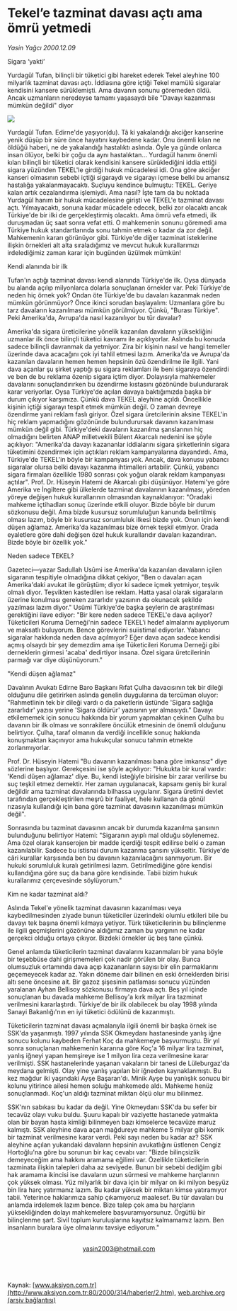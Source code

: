 # Tekel’e tazminat davası açtı ama ömrü yetmedi

*Yasin Yağcı 2000.12.09*

<div>
 <p class="baslik">
  Sigara ‘yakti’
 </p>
 <p class="spot">
  Yurdagül Tufan, bilinçli bir  tüketici gibi hareket ederek  Tekel aleyhine 100 milyarlık  tazminat davası açtı. İddiasına  göre içtiği Tekel mamülü  sigaralar kendisini kansere  sürüklemişti. Ama davanın sonunu göremeden öldü. Ancak uzmanların neredeyse  tamamı yaşasaydı bile "Davayı kazanması mümkün değildi" diyor
 </p>
 <p class="metin">
 </p>
 <img border="0" src="/web/20010305204854im_/http://www.aksiyon.com.tr/2000/314/resimler/Sigara.jpg"/>
 <p class="metin">
  Yurdagül Tufan. Edirne'de yaşıyor(du). Tâ ki yakalandığı akciğer kanserine yenik düşüp bir süre önce hayatını kaybedene kadar. Onu önemli kılan ne öldüğü haberi, ne de yakalandığı hastalıktı aslında. Öyle ya günde onlarca insan ölüyor, belki bir çoğu da aynı hastalıktan... Yurdagül hanımı önemli kılan bilinçli bir tüketici olarak kendisini kansere sürüklediğini iddia ettiği sigara yüzünden TEKEL'le girdiği hukuk mücadelesi idi. Ona göre akciğer kanseri olmasının sebebi içtiği sigaraydı ve sigarayı içmese belki bu amansız hastalığa yakalanmayacaktı. Suçluyu kendince bulmuştu: TEKEL. Geriye kalan artık cezalandırma işlemiydi. Ama nasıl? İşte tam da bu noktada Yurdagül hanım bir hukuk mücadelesine girişti ve TEKEL'e tazminat davası açtı. Yılmayacaktı, sonuna kadar mücadele edecek, belki zor olacaktı ancak Türkiye'de bir ilki de gerçekleştirmiş olacaktı. Ama ömrü vefa etmedi, ilk duruşmadan üç saat sonra vefat etti. O mahkemenin sonunu göremedi ama Türkiye hukuk standartlarında sonu tahmin etmek o kadar da zor değil. Mahkemenin kararı görünüyor gibi. Türkiye'de diğer tazminat isteklerine ilişkin örnekleri alt alta sıraladığımız ve mevcut hukuk kurallarımızı irdelediğimiz zaman karar için bugünden üzülmek mümkün!
 </p>
 <p class="metin">
  Kendi alanında bir ilk
 </p>
 <p class="metin">
  Tufan'ın açtığı tazminat davası kendi alanında Türkiye'de ilk. Oysa dünyada bu alanda açılıp milyonlarca dolarla sonuçlanan örnekler var. Peki Türkiye'de neden hiç örnek yok? Ondan öte Türkiye'de bu davaları kazanmak neden mümkün görünmüyor? Önce ikinci sorudan başlayalım: Uzmanlara göre bu tarz davaların kazanılması mümkün görülmüyor. Çünkü, "Burası Türkiye". Peki Amerika'da, Avrupa'da nasıl kazanılıyor bu tür davalar?
 </p>
 <p class="metin">
  Amerika'da sigara üreticilerine yönelik kazanılan davaların yüksekliğini uzmanlar ilk önce bilinçli tüketici kavramı ile açıklıyorlar. Aslında bu konuda sadece bilinçli davranmak da yetmiyor. Zira bir kişinin nasıl ve hangi temeller üzerinde dava acacağını çok iyi tahlil etmesi lazım. Amerika'da ve Avrupa'da kazanılan davaların hemen hemen hepsinin özü özendirilme ile ilgili. Yani dava açanlar şu şirket yaptığı şu sigara reklamları ile beni sigaraya özendirdi ve ben de bu reklama özenip sigara içtim diyor. Dolayısıyla mahkemeler davalarını sonuçlandırırken bu özendirme kıstasını gözönünde bulundurarak karar veriyorlar. Oysa Türkiye'de açılan davaya baktığımızda başka bir durum çıkıyor karşımıza. Çünkü dava TEKEL aleyhine açıldı. Öncellikle kişinin içtiği sigarayı tespit etmek mümkün değil. O zaman devreye özendirme yani reklam faslı giriyor. Özel sigara üretcilerinin aksine TEKEL'in hiç reklam yapmadığını gözönünde bulundurursak davanın kazanılması mümkün değil gibi. Türkiye'deki davaların kazanılma şanslarının hiç olmadığını belirten ANAP milletvekili Bülent Akarcalı nedenini ise şöyle açıklıyor: "Amerika'da davayı kazananlar iddialarını sigara şirketlerinin sigara tüketimini özendirmek için açtıkları reklam kampanyalarına dayandırdı. Ama, Türkiye'de TEKEL'in böyle bir kampanyası yok. Ancak, dava konusu yabancı sigaralar olursa belki davayı kazanma ihtimalleri artabilir. Çünkü, yabancı sigara firmaları özellikle 1980 sonrası çok yoğun olarak reklam kampanyası açtılar". Prof. Dr. Hüseyin Hatemi de Akarcalı gibi düşünüyor. Hatemi'ye göre Amerika ve İngiltere gibi ülkelerde tazminat davalarının kazanılması, yöreden yöreye değişen hukuk kurallarının olmasından kaynaklanıyor: "Oradaki mahkeme içtihadları sonuç üzerinde etkili oluyor. Bizde böyle bir durum sözkonusu değil. Ama bizde kusursuz sorumluluğun kanunda belirtilmiş olması lazım, böyle bir kusursuz sorumluluk ilkesi bizde yok. Onun için kendi düşen ağlamaz. Amerika'da kazanılması bize örnek teşkil etmiyor. Orada eyaletlere göre dahi değişen özel hukuk kurallarıdır davaları kazandıran. Bizde böyle bir özellik yok."
 </p>
 <p class="metin">
  Neden sadece TEKEL?
 </p>
 <p class="metin">
  Gazeteci—yazar Sadullah Usûmi ise Amerika'da kazanılan davaların içilen sigaranın tespitiyle olmadığına dikkat çekiyor, "Ben o davaları açan Amerika'daki avukat ile görüştüm; diyor ki sadece içmek yetmiyor, teşvik olmalı diyor. Teşvikten kastedilen ise reklam. Hatta yasal olarak sigaraların üzerine konulması gereken zararlıdır yazısının da okunacak şekilde yazılması lazım diyor." Usûmi Türkiye'de başka şeylerin de araştırılması gerektiğini ilave ediyor: "Bir kere neden sadece TEKEL'e dava açılıyor? Tüketicileri Koruma Derneği'nin sadece TEKEL'i hedef almalarını ayıplıyorum ve maksatlı buluyorum. Bence görevlerini suiistimal ediyorlar. Yabancı sigaralar hakkında neden dava açılmıyor? Eğer dava açan sadece kendisi açmış olsaydı bir şey demezdim ama işe Tüketicileri Koruma Derneği gibi derneklerin girmesi 'acaba' dedirtiyor insana. Özel sigara üretcilerinin parmağı var diye düşünüyorum."
 </p>
 <p class="metin">
  "Kendi düşen ağlamaz"
 </p>
 <p class="metin">
  Davalının Avukatı Edirne Baro Başkanı Rıfat Çulha davacısının tek bir dileği olduğunu dile getirirken aslında genelin duygularına da tercüman oluyor: "Rahmetlinin tek bir dileği vardı o da paketlerin üstünde 'Sigara sağlığa zararlıdır' yazısı yerine 'Sigara öldürür' yazısının yer almasıydı." Davayı etkilememek için sonucu hakkında bir yorum yapmaktan çekinen Çulha bu davanın bir ilk olması ve sonrakilere öncülük etmesinin de önemli olduğunu belirtiyor. Çulha, taraf olmanın da verdiği incellikle sonuç hakkında konuşmaktan kaçınıyor ama hukukçular sonucu tahmin etmekte zorlanmıyorlar.
 </p>
 <p class="metin">
  Prof. Dr. Hüseyin Hatemi "Bu davanın kazanılması bana göre imkansız" diye sözlerine başlıyor. Gerekçesini ise şöyle açıklıyor: "Hukukta bir kural vardır: 'Kendi düşen ağlamaz' diye. Bu, kendi isteğiyle birisine bir zarar verilirse bu suç teşkil etmez demektir. Her zaman uygulanacak, kapsamı geniş bir kural değildir ama tazminat davalarında bilhassa uygulanır. Sigara üretimi devlet tarafından gerçekleştirilen meşrû bir faaliyet, hele kullanan da gönül rızasıyla kullandığı için bana göre tazminat davasının kazanılması mümkün değil".
 </p>
 <p class="metin">
  Sonrasında bu tazminat davasının ancak bir durumda kazanılma şansının bulunduğunu belirtiyor Hatemi: "Sigaranın ayıplı mal olduğu söylenemez. Ama özel olarak kanserojen bir madde içerdiği tespit edilirse belki o zaman kazanılabilir. Sadece bu istisnai durum kazanma şansını yükseltir. Türkiye'de câri kurallar karşısında ben bu davanın kazanılacağını sanmıyorum. Bir hukuki sorumluluk kuralı getirilmesi lazım. Getirilmediğine göre kendisi kullandığına göre suç da bana göre kendisinde. Tabii bizim hukuk kurallarımız çerçevesinde söylüyorum."
 </p>
 <p class="metin">
  Kim ne kadar tazminat aldı?
 </p>
 <p class="metin">
  Aslında Tekel'e yönelik tazminat davasının kazanılması veya kaybedilmesinden ziyade bunun tüketiciler üzerindeki olumlu etkileri bile bu davayı tek başına önemli kılmaya yetiyor. Türk tüketicilerinin bu bilinçlenme ile ilgili geçmişlerini gözönüne aldığımız zaman bu yargının ne kadar gerçekci olduğu ortaya çıkıyor. Bizdeki örnekler üç beş tane çünkü.
 </p>
 <p class="metin">
  Genel anlamda tüketicilerin tazminat davalarını kazanmaları bir yana böyle bir teşebbüse dahi girişmemeleri çok nadir görülen bir olay. Bunca olumsuzluk ortamında dava açıp kazananların sayısı bir elin parmaklarını geçemeyecek kadar az. Yakın döneme dair bilinen en eski örneklerden birisi altı sene öncesine ait. Bir gazoz şişesinin patlaması sonucu yüzünden yaralanan Ayhan Bellisoy sözkonusu firmaya dava açtı. Beş yıl içinde sonuçlanan bu davada mahkeme Bellisoy'a kırk milyar lira tazminat verilmesini kararlaştırdı. Türkiye'de bir ilk olabilecek bu olay 1998 yılında Sanayi Bakanlığı'nın en iyi tüketici ödülünü de kazanmıştı.
 </p>
 <p class="metin">
  Tüketicilerin tazminat davası açmalarıyla ilgili önemli bir başka örnek ise SSK'da yaşanmıştı. 1997 yılında SSK Okmeydanı hastanesinde yanlış iğne sonucu kolunu kaybeden Ferhat Koç da mahkemeye başvurmuştu. Bir yıl sonra sonuçlanan mahkemenin kararına göre Koç'a 16 milyar lira tazminat, yanlış iğneyi yapan hemşireye ise 1 milyon lira ceza verilmesine karar verilmişti. SSK hastanelerinde yaşanan vakaların bir tanesi de Lüleburgaz'da meydana gelmişti. Olay yine yanlış yapılan bir iğneden kaynaklanmıştı. Bu kez mağdur iki yaşındaki Ayşe Başaran'dı. Minik Ayşe bu yanlışlık sonucu bir kolunu yitirince ailesi hemen soluğu mahkemede aldı. Mahkeme henüz sonuçlanmadı. Koç'un aldığı tazminat miktarı ölçü olur mu bilinmez.
 </p>
 <p class="metin">
  SSK'nın sabıkası bu kadar da değil. Yine Okmeydanı SSK'da bu sefer bir tecavüz olayı vuku buldu. Şuuru kapalı bir vaziyette hastanede yatmakta olan bir bayan hasta kimliği bilinmeyen bazı kimselerce tecavüze maruz kalmıştı. SSK aleyhine dava açan mağdureye mahkeme 5 milyar gibi komik bir tazminat verilmesine karar verdi. Peki sayı neden bu kadar az? SSK aleyhine açılan yukarıdaki davaların hepsinin avukatlığını üstlenen Cengiz Hortoğlu'na göre bu sorunun bir kaç cevabı var: "Bizde bilinçsizlik demeyeceğim ama hakkını aramama eğilimi var. Özellikle tüketicilerin tazminata ilişkin talepleri daha az seviyede. Bunun bir sebebi dediğim gibi hak aramama ikincisi ise davaların uzun sürmesi ve mahkeme harçlarının çok yüksek olması. Yüz milyarlık bir dava için bir milyar on iki milyon beşyüz bin lira harç yatırmanız lazım. Bu kadar yüksek bir miktarı kimse yatıramıyor tabii. Yeterince haklarımıza sahip çıkamıyoruz maalesef. Bu tür davaları bu anlamda irdelemek lazım bence. Bize talep çok ama bu harçların yüksekliğinden dolayı mahkemelere başvuramıyorsunuz. Örgütlü bir bilinçlenme şart. Sivil toplum kuruluşlarına kayıtsız kalmamamız lazım. Ben insanların buralara üye olmalarını tavsiye ediyorum."
 </p>
 <br/>
 <center>
  <a class="anaorta" href="http://web.archive.org/web/20010305204854/mailto:yasin2003@hotmail.com">
   yasin2003@hotmail.com
  </a>
 </center>
 <br/>
 <br/>
 <br/>
</div>

Kaynak: [www.aksiyon.com.tr](http://www.aksiyon.com.tr:80/2000/314/haberler/2.htm), [web.archive.org (arşiv bağlantısı)](http://web.archive.org/web/20010305204854/http://www.aksiyon.com.tr:80/2000/314/haberler/2.htm)
